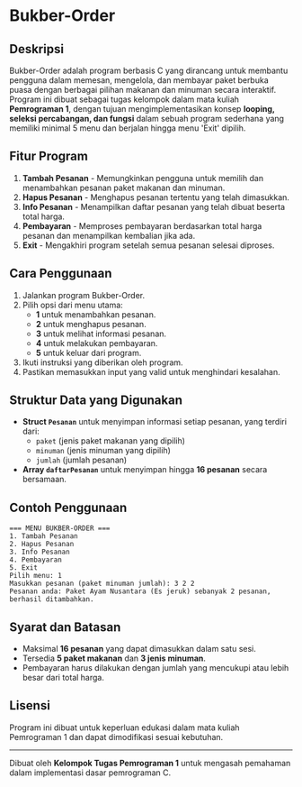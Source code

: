 # Bukber-Order

## Deskripsi
Bukber-Order adalah program berbasis C yang dirancang untuk membantu pengguna dalam memesan, mengelola, dan membayar paket berbuka puasa dengan berbagai pilihan makanan dan minuman secara interaktif. Program ini dibuat sebagai tugas kelompok dalam mata kuliah **Pemrograman 1**, dengan tujuan mengimplementasikan konsep **looping, seleksi percabangan, dan fungsi** dalam sebuah program sederhana yang memiliki minimal 5 menu dan berjalan hingga menu 'Exit' dipilih.

## Fitur Program
1. **Tambah Pesanan** - Memungkinkan pengguna untuk memilih dan menambahkan pesanan paket makanan dan minuman.
2. **Hapus Pesanan** - Menghapus pesanan tertentu yang telah dimasukkan.
3. **Info Pesanan** - Menampilkan daftar pesanan yang telah dibuat beserta total harga.
4. **Pembayaran** - Memproses pembayaran berdasarkan total harga pesanan dan menampilkan kembalian jika ada.
5. **Exit** - Mengakhiri program setelah semua pesanan selesai diproses.

## Cara Penggunaan
1. Jalankan program Bukber-Order.
2. Pilih opsi dari menu utama:
   - **1** untuk menambahkan pesanan.
   - **2** untuk menghapus pesanan.
   - **3** untuk melihat informasi pesanan.
   - **4** untuk melakukan pembayaran.
   - **5** untuk keluar dari program.
3. Ikuti instruksi yang diberikan oleh program.
4. Pastikan memasukkan input yang valid untuk menghindari kesalahan.

## Struktur Data yang Digunakan
- **Struct `Pesanan`** untuk menyimpan informasi setiap pesanan, yang terdiri dari:
  - `paket` (jenis paket makanan yang dipilih)
  - `minuman` (jenis minuman yang dipilih)
  - `jumlah` (jumlah pesanan)
- **Array `daftarPesanan`** untuk menyimpan hingga **16 pesanan** secara bersamaan.

## Contoh Penggunaan
```
=== MENU BUKBER-ORDER ===
1. Tambah Pesanan
2. Hapus Pesanan
3. Info Pesanan
4. Pembayaran
5. Exit
Pilih menu: 1
Masukkan pesanan (paket minuman jumlah): 3 2 2
Pesanan anda: Paket Ayam Nusantara (Es jeruk) sebanyak 2 pesanan, berhasil ditambahkan.
```

## Syarat dan Batasan
- Maksimal **16 pesanan** yang dapat dimasukkan dalam satu sesi.
- Tersedia **5 paket makanan** dan **3 jenis minuman**.
- Pembayaran harus dilakukan dengan jumlah yang mencukupi atau lebih besar dari total harga.

## Lisensi
Program ini dibuat untuk keperluan edukasi dalam mata kuliah Pemrograman 1 dan dapat dimodifikasi sesuai kebutuhan.

---
Dibuat oleh **Kelompok Tugas Pemrograman 1** untuk mengasah pemahaman dalam implementasi dasar pemrograman C.

